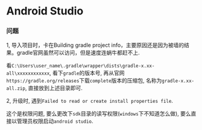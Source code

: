 # Android Studio

### 问题

1, 导入项目时，卡在Building gradle project info，主要原因还是因为被墙的结果。gradle官网虽然可以访问，但是速度连蜗牛都赶不上.

看`C:\Users\user_name\.gradle\wrapper\dists\gradle-x.xx-all\xxxxxxxxxxxx`, 看下`gradle`的版本号, 再从官网`https://gradle.org/releases`下载`complete`版本的压缩包, 名称为`gradle-x.xx-all.zip`, 直接放到上述目录即可.

2, 升级时, 遇到`Failed to read or create install properties file`.

这个是权限问题, 要么更改下`sdk`目录的读写权限(`windows`下不知道怎么做), 要么直接以管理员权限启动`android studio`.